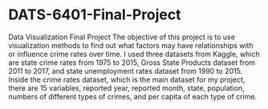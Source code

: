 # DATS-6401-Final-Project
Data Visualization Final Project 
The objective of this project is to use visualization methods to find out what factors may have relationships with or influence crime rates over time. I used three datasets from Kaggle, which are state crime rates from 1975 to 2015, Gross State Products dataset from 2011 to 2017, and state unemployment rates dataset from 1990 to 2015. Inside the crime rates dataset, which is the main dataset for my project, there are 15 variables, reported year, reported month, state, population, numbers of different types of crimes, and per capita of each type of crime.

